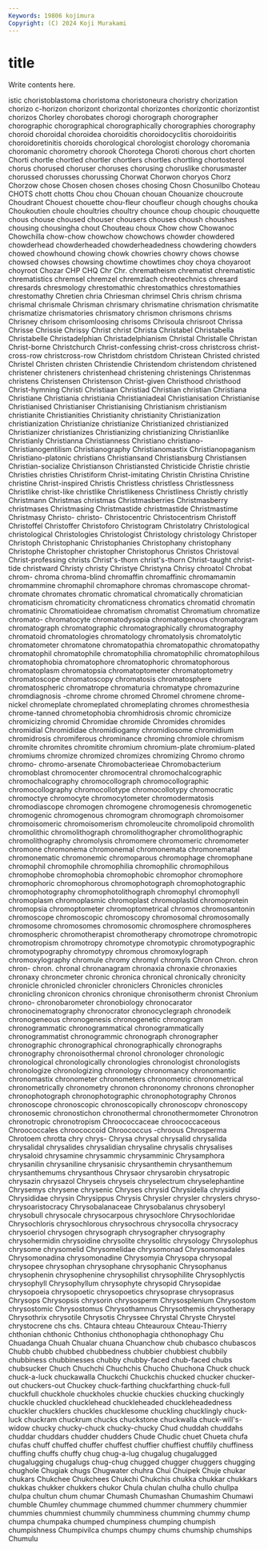 ```yaml
---
Keywords: 19806 kojimura
Copyright: (C) 2024 Koji Murakami
---
```


# title

Write contents here.



istic choristoblastoma choristoma choristoneura
choristry chorization chorizo c-horizon chorizont chorizontal chorizontes chorizontic chorizontist chorizos
Chorley chorobates chorogi chorograph chorographer chorographic chorographical chorographically chorographies chorography
choroid choroidal choroidea choroiditis choroidocyclitis choroidoiritis choroidoretinitis choroids chorological chorologist
chorology choromania choromanic chorometry chorook Chorotega Choroti chorous chort chorten
Chorti chortle chortled chortler chortlers chortles chortling chortosterol chorus chorused
choruser choruses chorusing choruslike chorusmaster chorussed chorusses chorussing Chorwat Chorwon
choryos Chorz Chorzow chose Chosen chosen choses chosing Chosn Chosunilbo
Choteau CHOTS chott chotts Chou chou Chouan chouan Chouanize choucroute
Choudrant Chouest chouette chou-fleur choufleur chough choughs chouka Choukoutien choule
choultries choultry chounce choup choupic chouquette chous chouse choused chouser
chousers chouses choush choushes chousing chousingha chout Chouteau choux Chow
chow Chowanoc Chowchilla chow-chow chowchow chowchows chowder chowdered chowderhead chowderheaded
chowderheadedness chowdering chowders chowed chowhound chowing chowk chowries chowry chows
chowse chowsed chowses chowsing chowtime chowtimes choy choya choyaroot choyroot
Chozar CHP CHQ Chr Chr. chrematheism chrematist chrematistic chrematistics chremsel
chremzel chremzlach chreotechnics chresard chresards chresmology chrestomathic chrestomathics chrestomathies chrestomathy
Chretien chria Chriesman chrimsel Chris chrism chrisma chrismal chrismale Chrisman
chrismary chrismatine chrismation chrismatite chrismatize chrismatories chrismatory chrismon chrismons chrisms
Chrisney chrisom chrisomloosing chrisoms Chrisoula chrisroot Chrissa Chrisse Chrissie Chrissy
Christ christ Christa Christabel Christabella Christabelle Christadelphian Christadelphianism Christal Christalle
Christan Christ-borne Christchurch Christ-confessing christ-cross christcross christ-cross-row christcross-row Christdom christdom
Christean Christed christed Christel Christen christen Christendie Christendom christendom christened
christener christeners christenhead christening christenings Christenmas christens Christensen Christenson Christ-given
Christhood christhood Christ-hymning Christi Christiaan Christiad Christian christian Christiana Christiane
Christiania christiania Christianiadeal Christianisation Christianise Christianised Christianiser Christianising Christianism christianism
christianite Christianities Christianity christianity Christianization christianization Christianize christianize Christianized christianized
Christianizer christianizes Christianizing christianizing Christianlike Christianly Christianna Christianness Christiano christiano-
Christianogentilism Christianography Christianomastix Christianopaganism Christiano-platonic christians Christiansand Christiansburg Christiansen Christian-socialize
Christianson Christiansted Christicide Christie christie Christies christies Christiform Christ-imitating Christin
Christina Christine christine Christ-inspired Christis Christless christless Christlessness Christlike christ-like
christlike Christlikeness Christliness Christly christly Christmann Christmas christmas Christmasberries Christmasberry
christmases Christmasing Christmastide christmastide Christmastime Christmasy Christo- christo- Christocentric Christocentrism
Christoff Christoffel Christoffer Christoforo Christogram Christolatry Christological christological Christologies Christologist
Christology christology Christoper Christoph Christophanic Christophanies Christophany christophany Christophe Christopher
christopher Christophorus Christos Christoval Christ-professing christs Christ's-thorn christ's-thorn Christ-taught christ-tide
christward Christy christy Christye Christyna Chrisy chroatol Chrobat chrom- chroma
chroma-blind chromaffin chromaffinic chromamamin chromammine chromaphil chromaphore chromas chromascope chromat-
chromate chromates chromatic chromatical chromatically chromatician chromaticism chromaticity chromaticness chromatics
chromatid chromatin chromatinic Chromatioideae chromatism chromatist Chromatium chromatize chromato- chromatocyte
chromatodysopia chromatogenous chromatogram chromatograph chromatographic chromatographically chromatography chromatoid chromatologies chromatology
chromatolysis chromatolytic chromatometer chromatone chromatopathia chromatopathic chromatopathy chromatophil chromatophile chromatophilia
chromatophilic chromatophilous chromatophobia chromatophore chromatophoric chromatophorous chromatoplasm chromatopsia chromatoptometer chromatoptometry
chromatoscope chromatoscopy chromatosis chromatosphere chromatospheric chromatrope chromaturia chromatype chromazurine chromdiagnosis
-chrome chrome chromed Chromel chromene chrome-nickel chromeplate chromeplated chromeplating chromes
chromesthesia chrome-tanned chrometophobia chromhidrosis chromic chromicize chromicizing chromid Chromidae chromide
Chromides chromides chromidial Chromididae chromidiogamy chromidiosome chromidium chromidrosis chromiferous chrominance
chroming chromiole chromism chromite chromites chromitite chromium chromium-plate chromium-plated chromiums
chromize chromized chromizes chromizing Chromo chromo chromo- chromo-arsenate Chromobacterieae Chromobacterium
chromoblast chromocenter chromocentral chromochalcographic chromochalcography chromocollograph chromocollographic chromocollography chromocollotype chromocollotypy
chromocratic chromoctye chromocyte chromocytometer chromodermatosis chromodiascope chromogen chromogene chromogenesis chromogenetic
chromogenic chromogenous chromogram chromograph chromoisomer chromoisomeric chromoisomerism chromoleucite chromolipoid chromolith
chromolithic chromolithograph chromolithographer chromolithographic chromolithography chromolysis chromomere chromomeric chromometer chromone
chromonema chromonemal chromonemata chromonematal chromonematic chromonemic chromoparous chromophage chromophane chromophil
chromophile chromophilia chromophilic chromophilous chromophobe chromophobia chromophobic chromophor chromophore chromophoric
chromophorous chromophotograph chromophotographic chromophotography chromophotolithograph chromophyl chromophyll chromoplasm chromoplasmic chromoplast
chromoplastid chromoprotein chromopsia chromoptometer chromoptometrical chromos chromosantonin chromoscope chromoscopic chromoscopy
chromosomal chromosomally chromosome chromosomes chromosomic chromosphere chromospheres chromospheric chromotherapist chromotherapy
chromotrope chromotropic chromotropism chromotropy chromotype chromotypic chromotypographic chromotypography chromotypy chromous
chromoxylograph chromoxylography chromule chromy chromyl chromyls Chron Chron. chron chron-
chron. chronal chronanagram chronaxia chronaxie chronaxies chronaxy chroncmeter chronic chronica
chronical chronically chronicity chronicle chronicled chronicler chroniclers Chronicles chronicles chronicling
chronicon chronics chronique chronisotherm chronist Chronium chrono- chronobarometer chronobiology chronocarator
chronocinematography chronocrator chronocyclegraph chronodeik chronogeneous chronogenesis chronogenetic chronogram chronogrammatic chronogrammatical
chronogrammatically chronogrammatist chronogrammic chronograph chronographer chronographic chronographical chronographically chronographs chronography
chronoisothermal chronol chronologer chronologic chronological chronologically chronologies chronologist chronologists chronologize
chronologizing chronology chronomancy chronomantic chronomastix chronometer chronometers chronometric chronometrical chronometrically
chronometry chronon chrononomy chronons chronopher chronophotograph chronophotographic chronophotography Chronos chronoscope
chronoscopic chronoscopically chronoscopv chronoscopy chronosemic chronostichon chronothermal chronothermometer Chronotron chronotropic
chronotropism Chroococcaceae chroococcaceous Chroococcales chroococcoid Chroococcus -chroous Chrosperma Chrotoem chrotta
chry chrys- Chrysa chrysal chrysalid chrysalida chrysalidal chrysalides chrysalidian chrysaline
chrysalis chrysalises chrysaloid chrysamine chrysammic chrysamminic Chrysamphora chrysanilin chrysaniline chrysanisic
chrysanthemin chrysanthemum chrysanthemums chrysanthous Chrysaor chrysarobin chrysatropic chrysazin chrysazol Chryseis
chryseis chryselectrum chryselephantine Chrysemys chrysene chrysenic Chryses chrysid Chrysidella chrysidid
Chrysididae chrysin Chrysippus Chrysis Chrysler chrysler chryslers chryso- chrysoaristocracy Chrysobalanaceae
Chrysobalanus chrysoberyl chrysobull chrysocale chrysocarpous chrysochlore Chrysochloridae Chrysochloris chrysochlorous chrysochrous
chrysocolla chrysocracy chrysoeriol chrysogen chrysograph chrysographer chrysography chrysohermidin chrysoidine chrysolite
chrysolitic chrysology Chrysolophus chrysome chrysomelid Chrysomelidae chrysomonad Chrysomonadales Chrysomonadina chrysomonadine
Chrysomyia Chrysopa chrysopal chrysopee chrysophan chrysophane chrysophanic Chrysophanus chrysophenin chrysophenine
chrysophilist chrysophilite Chrysophlyctis chrysophyll Chrysophyllum chrysophyte chrysopid Chrysopidae chrysopoeia chrysopoetic
chrysopoetics chrysoprase chrysoprasus Chrysops Chrysopsis chrysorin chrysosperm Chrysosplenium Chrysostom chrysostomic
Chrysostomus Chrysothamnus Chrysothemis chrysotherapy Chrysothrix chrysotile Chrysotis Chryssee Chrystal Chryste
Chrystel chrystocrene chs chs. Chtaura chteau Chteauroux Chteau-Thierry chthonian chthonic
Chthonius chthonophagia chthonophagy Chu Chuadanga Chuah Chualar chuana Chuanchow chub
chubasco chubascos Chubb chubb chubbed chubbedness chubbier chubbiest chubbily chubbiness
chubbinesses chubby chubby-faced chub-faced chubs chubsucker Chuch Chuchchi Chuchchis Chucho
Chuchona Chuck chuck chuck-a-luck chuckawalla Chuckchi Chuckchis chucked chucker chucker-out
chuckers-out Chuckey chuck-farthing chuckfarthing chuck-full chuckfull chuckhole chuckholes chuckie chuckies
chucking chuckingly chuckle chuckled chucklehead chuckleheaded chuckleheadedness chuckler chucklers chuckles
chucklesome chuckling chucklingly chuck-luck chuckram chuckrum chucks chuckstone chuckwalla chuck-will's-widow
chucky chucky-chuck chucky-chucky Chud chuddah chuddahs chuddar chuddars chudder chudders
Chude Chudic chuet Chueta chufa chufas chuff chuffed chuffer chuffest
chuffier chuffiest chuffily chuffiness chuffing chuffs chuffy chug chug-a-lug chugalug
chugalugged chugalugging chugalugs chug-chug chugged chugger chuggers chugging chughole Chugiak
chugs Chugwater chuhra Chui Chuipek Chuje chukar chukars Chukchee Chukchees
Chukchi Chukchis chukka chukkar chukkars chukkas chukker chukkers chukor Chula
chulan chulha chullo chullpa chulpa chultun chum chumar Chumash Chumashan
Chumashim Chumawi chumble Chumley chummage chummed chummer chummery chummier chummies
chummiest chummily chumminess chumming chummy chump chumpa chumpaka chumped chumpiness
chumping chumpish chumpishness Chumpivilca chumps chumpy chums chumship chumships Chumulu

